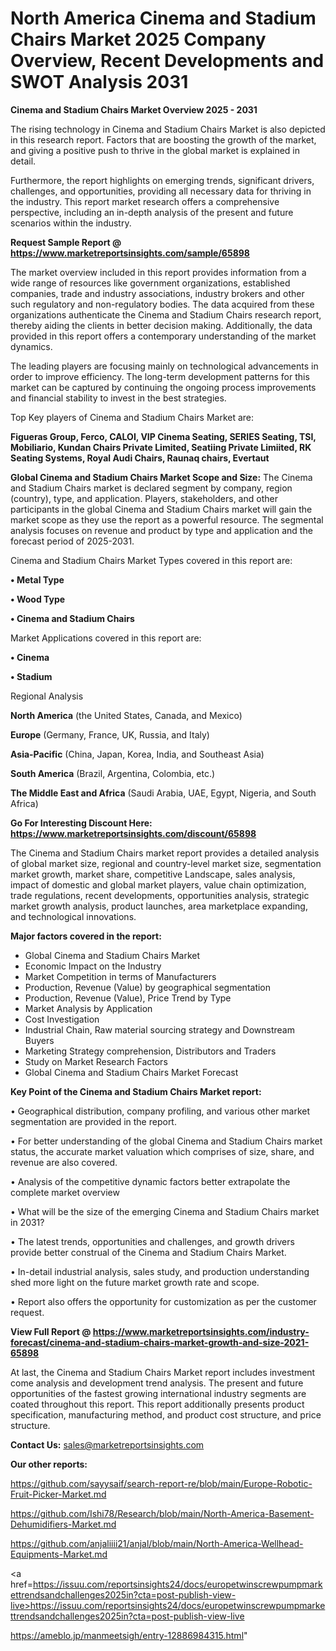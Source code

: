 # North America Cinema and Stadium Chairs Market 2025 Company Overview, Recent Developments and SWOT Analysis 2031

<Strong> Cinema and Stadium Chairs Market Overview 2025 - 2031</strong>

The rising technology in Cinema and Stadium Chairs Market is also depicted in this research report. Factors that are boosting the growth of the market, and giving a positive push to thrive in the global market is explained in detail.

Furthermore, the report highlights on emerging trends, significant drivers, challenges, and opportunities, providing all necessary data for thriving in the industry. This report market research offers a comprehensive perspective, including an in-depth analysis of the present and future scenarios within the industry.

<strong>Request Sample Report @ <a href=https://www.marketreportsinsights.com/sample/65898>https://www.marketreportsinsights.com/sample/65898</a></strong>

The market overview included in this report provides information from a wide range of resources like government organizations, established companies, trade and industry associations, industry brokers and other such regulatory and non-regulatory bodies. The data acquired from these organizations authenticate the Cinema and Stadium Chairs research report, thereby aiding the clients in better decision making. Additionally, the data provided in this report offers a contemporary understanding of the market dynamics.

The leading players are focusing mainly on technological advancements in order to improve efficiency. The long-term development patterns for this market can be captured by continuing the ongoing process improvements and financial stability to invest in the best strategies.

Top Key players of Cinema and Stadium Chairs Market are:

<strong>Figueras Group, Ferco, CALOI, VIP Cinema Seating, SERIES Seating, TSI, Mobiliario, Kundan Chairs Private Limited, Seatiing Private Limiited, RK Seating Systems, Royal Audi Chairs, Raunaq chairs, Evertaut</strong>

<strong><b>Global Cinema and Stadium Chairs Market Scope and Size:</b></strong>
The Cinema and Stadium Chairs market is declared segment by company, region (country), type, and application. Players, stakeholders, and other participants in the global Cinema and Stadium Chairs market will gain the market scope as they use the report as a powerful resource. The segmental analysis focuses on revenue and product by type and application and the forecast period of 2025-2031.

Cinema and Stadium Chairs Market Types covered in this report are:

<strong>• Metal Type

• Wood Type

• Cinema and Stadium Chairs</strong>

Market Applications covered in this report are:

<strong>• Cinema

• Stadium</strong> 

Regional Analysis

<strong>North America</strong> (the United States, Canada, and Mexico)

<strong>Europe</strong> (Germany, France, UK, Russia, and Italy)

<strong>Asia-Pacific</strong> (China, Japan, Korea, India, and Southeast Asia)

<strong>South America</strong> (Brazil, Argentina, Colombia, etc.)

<strong>The Middle East and Africa</strong> (Saudi Arabia, UAE, Egypt, Nigeria, and South Africa)

<strong>Go For Interesting Discount Here: <a href=https://www.marketreportsinsights.com/discount/65898>https://www.marketreportsinsights.com/discount/65898</a></strong>

The Cinema and Stadium Chairs market report provides a detailed analysis of global market size, regional and country-level market size, segmentation market growth, market share, competitive Landscape, sales analysis, impact of domestic and global market players, value chain optimization, trade regulations, recent developments, opportunities analysis, strategic market growth analysis, product launches, area marketplace expanding, and technological innovations.

<strong><b>Major factors covered in the report:</b></strong>
<ul>
  <li>Global Cinema and Stadium Chairs Market </li>
  <li>Economic Impact on the Industry</li>
  <li>Market Competition in terms of Manufacturers</li>
  <li>Production, Revenue (Value) by geographical segmentation</li>
  <li>Production, Revenue (Value), Price Trend by Type</li>
  <li>Market Analysis by Application</li>
  <li>Cost Investigation</li>
  <li>Industrial Chain, Raw material sourcing strategy and Downstream Buyers</li>
  <li>Marketing Strategy comprehension, Distributors and Traders</li>
  <li>Study on Market Research Factors</li>
  <li>Global Cinema and Stadium Chairs Market Forecast</li>
</ul>

<strong><b>Key Point of the Cinema and Stadium Chairs Market report:</b></strong>

• Geographical distribution, company profiling, and various other market segmentation are provided in the report.

• For better understanding of the global Cinema and Stadium Chairs market status, the accurate market valuation which comprises of size, share, and revenue are also covered.

• Analysis of the competitive dynamic factors better extrapolate the complete market overview

• What will be the size of the emerging Cinema and Stadium Chairs market in 2031?

• The latest trends, opportunities and challenges, and growth drivers provide better construal of the Cinema and Stadium Chairs Market.

• In-detail industrial analysis, sales study, and production understanding shed more light on the future market growth rate and scope.

• Report also offers the opportunity for customization as per the customer request.

<strong><b>View Full Report @ <a href=https://www.marketreportsinsights.com/industry-forecast/cinema-and-stadium-chairs-market-growth-and-size-2021-65898>https://www.marketreportsinsights.com/industry-forecast/cinema-and-stadium-chairs-market-growth-and-size-2021-65898</a></b></strong>


At last, the Cinema and Stadium Chairs Market report includes investment come analysis and development trend analysis. The present and future opportunities of the fastest growing international industry segments are coated throughout this report. This report additionally presents product specification, manufacturing method, and product cost structure, and price structure.

<strong>Contact Us:</strong>
sales@marketreportsinsights.com

<strong>Our other reports:</strong>

<a href=https://github.com/sayysaif/search-report-re/blob/main/Europe-Robotic-Fruit-Picker-Market.md>https://github.com/sayysaif/search-report-re/blob/main/Europe-Robotic-Fruit-Picker-Market.md</a>

<a href=https://github.com/Ishi78/Research/blob/main/North-America-Basement-Dehumidifiers-Market.md>https://github.com/Ishi78/Research/blob/main/North-America-Basement-Dehumidifiers-Market.md</a>

<a href=https://github.com/anjaliiii21/anjal/blob/main/North-America-Wellhead-Equipments-Market.md>https://github.com/anjaliiii21/anjal/blob/main/North-America-Wellhead-Equipments-Market.md</a>

<a href=https://issuu.com/reportsinsights24/docs/europetwinscrewpumpmarkettrendsandchallenges2025in?cta=post-publish-view-live>https://issuu.com/reportsinsights24/docs/europetwinscrewpumpmarkettrendsandchallenges2025in?cta=post-publish-view-live</a>

<a href=https://ameblo.jp/manmeetsigh/entry-12886984315.html>https://ameblo.jp/manmeetsigh/entry-12886984315.html</a>"
